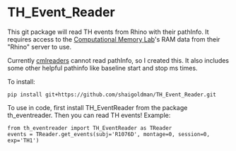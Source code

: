 # TH_Event_Reader

This git package will read TH events from Rhino with their pathInfo. It requires access to the [Computational Memory Lab](http://memory.psych.upenn.edu/Main_Page)'s RAM data from their "Rhino" server to use.

Currently [cmlreaders](https://github.com/pennmem/cmlreaders/tree/master/cmlreaders) cannot read pathInfo, so I created this. It also includes some other
helpful pathinfo like baseline start and stop ms times.

To install:
    
    pip install git+https://github.com/shaigoldman/TH_Event_Reader.git

To use in code, first install TH_EventReader from the
package th_eventreader. Then you can read TH events! Example:

    from th_eventreader import TH_EventReader as TReader
    events = TReader.get_events(subj='R1076D', montage=0, session=0, exp='TH1')
